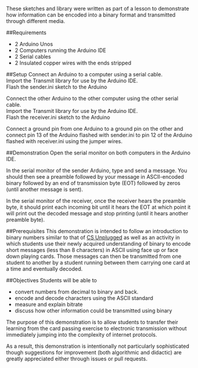 These sketches and library were written as part of a lesson to demonstrate how information can be encoded into a binary format and transmitted through different media.

##Requirements
- 2 Arduino Unos
- 2 Computers running the Arduino IDE
- 2 Serial cables
- 2 Insulated copper wires with the ends stripped

##Setup
Connect an Arduino to a computer using a serial cable.   
Import the Transmit library for use by the Arduino IDE.   
Flash the sender.ini sketch to the Arduino

Connect the other Arduino to the other computer using the other serial cable.   
Import the Transmit library for use by the Arduino IDE.   
Flash the receiver.ini sketch to the Arduino

Connect a ground pin from one Arduino to a ground pin on the other and connect pin 13 of the Arduino flashed with sender.ini to pin 12 of the Arduino flashed with receiver.ini using the jumper wires.

##Demonstration
Open the serial monitor on both computers in the Arduino IDE.

In the serial monitor of the sender Arduino, type and send a message. You should then see a preamble followed by your message in ASCII-encoded binary followed by an end of transmission byte (EOT) followed by zeros (until another message is sent).

In the serial monitor of the receiver, once the receiver hears the preamble byte, it should print each incoming bit until it hears the EOT at which point it will print out the decoded message and stop printing (until it hears another preamble byte).

##Prerequisites
This demonstration is intended to follow an introduction to binary numbers similar to that of [CS Unplugged](http://csunplugged.org/binary-numbers) as well as an activity in which students use their newly acquired understanding of binary to encode short messages (less than 8 characters) in ASCII using face up or face down playing cards. Those messages can then be transmitted from one student to another by a student running between them carrying one card at a time and eventually decoded.

##Objectives
Students will be able to 
- convert numbers from decimal to binary and back.
- encode and decode characters using the ASCII standard
- measure and explain bitrate
- discuss how other information could be transmitted using binary

The purpose of this demonstration is to allow students to transfer their learning from the card passing exercise to electronic transmission without immediately jumping into the complexity of internet protocols.

As a result, this demonstration is intentionally not particularly sophisticated though suggestions for improvement (both algorithmic and didactic) are greatly appreciated either through issues or pull requests.
